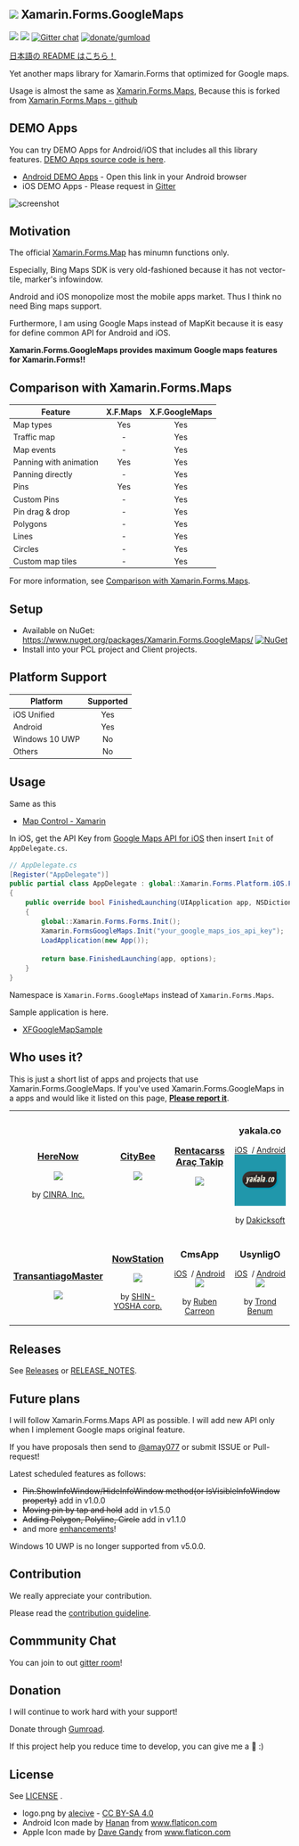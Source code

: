 ## ![](logo.png) Xamarin.Forms.GoogleMaps 

![](https://img.shields.io/nuget/v/Xamarin.Forms.GoogleMaps.svg) ![](https://img.shields.io/nuget/dt/Xamarin.Forms.GoogleMaps.svg) [![Gitter chat](https://badges.gitter.im/gitterHQ/gitter.png)](https://gitter.im/Xamarin-Forms-GoogleMaps/public) [![donate/gumload](https://img.shields.io/badge/donate-gumload-orange.svg)](#donation)

[日本語の README はこちら！](README-ja.md)

Yet another maps library for Xamarin.Forms that optimized for Google maps.

Usage is almost the same as [Xamarin.Forms.Maps](https://www.nuget.org/packages/Xamarin.Forms.Maps), Because this is forked from [Xamarin.Forms.Maps - github](https://github.com/xamarin/Xamarin.Forms) 

## DEMO Apps

You can try DEMO Apps for Android/iOS that includes all this library features.
[DEMO Apps source code is here](https://github.com/amay077/Xamarin.Forms.GoogleMaps/tree/master/XFGoogleMapSample).

* [Android DEMO Apps](https://install.mobile.azure.com/users/okuokuoku/apps/xfgooglemapsample/distribution_groups/trial) - Open this link in your Android browser
* iOS DEMO Apps - Please request in [Gitter](https://gitter.im/Xamarin-Forms-GoogleMaps/public)

![screenshot](screenshot01.png)

## Motivation

The official [Xamarin.Forms.Map](https://developer.xamarin.com/guides/xamarin-forms/user-interface/map/)  has minumn functions only.

Especially, Bing Maps SDK is very old-fashioned because it has not vector-tile, marker's infowindow.

Android and iOS monopolize most the mobile apps market. Thus I think no need Bing maps support.

Furthermore, I am using Google Maps instead of MapKit because it is easy for define common API for Android and iOS.

**Xamarin.Forms.GoogleMaps provides maximum Google maps features for Xamarin.Forms!!**

## Comparison with Xamarin.Forms.Maps

|Feature|X.F.Maps|X.F.GoogleMaps|
| ------------------- | :-----------: | :-----------: |
|Map types|Yes|Yes|
|Traffic map|-|Yes|
|Map events|-|Yes|
|Panning with animation|Yes|Yes|
|Panning directly|-|Yes|
|Pins|Yes|Yes|
|Custom Pins|-|Yes|
|Pin drag & drop|-|Yes|
|Polygons|-|Yes|
|Lines|-|Yes|
|Circles|-|Yes|
|Custom map tiles|-|Yes|

For more information, see [Comparison with Xamarin.Forms.Maps](https://github.com/amay077/Xamarin.Forms.GoogleMaps/wiki/Comparison-with-Xamarin.Forms.Maps).

## Setup

* Available on NuGet: https://www.nuget.org/packages/Xamarin.Forms.GoogleMaps/ [![NuGet](https://img.shields.io/nuget/v/Xam.Plugin.Geolocator.svg?label=NuGet)](https://www.nuget.org/packages/Xamarin.Forms.GoogleMaps/)
* Install into your PCL project and Client projects.

## Platform Support

|Platform|Supported|
| ------------------- | :-----------: |
|iOS Unified|Yes|
|Android|Yes|
|Windows 10 UWP|No|
|Others|No|

## Usage

Same as this

* [Map Control - Xamarin](https://developer.xamarin.com/guides/xamarin-forms/user-interface/map/)

In iOS, get the API Key from [Google Maps API for iOS](https://developers.google.com/maps/documentation/ios-sdk/) then insert ``Init`` of ``AppDelegate.cs``.  

```csharp
// AppDelegate.cs
[Register("AppDelegate")]
public partial class AppDelegate : global::Xamarin.Forms.Platform.iOS.FormsApplicationDelegate
{
    public override bool FinishedLaunching(UIApplication app, NSDictionary options)
    {
        global::Xamarin.Forms.Forms.Init();
        Xamarin.FormsGoogleMaps.Init("your_google_maps_ios_api_key");
        LoadApplication(new App());

        return base.FinishedLaunching(app, options);
    }
}
``` 

Namespace is ``Xamarin.Forms.GoogleMaps`` instead of ``Xamarin.Forms.Maps``. 

Sample application is here.

* [XFGoogleMapSample](https://github.com/amay077/Xamarin.Forms.GoogleMaps/tree/master/XFGoogleMapSample)

## Who uses it?

This is just a short list of apps and projects that use Xamarin.Forms.GoogleMaps. If you've used Xamarin.Forms.GoogleMaps in a apps and would like it listed on this page, [**Please report it**](https://github.com/amay077/Xamarin.Forms.GoogleMaps/issues/512). 

<table>
  <tr>
    <td align="center">
      <h3><a target="_blank" href="https://www.herenow.city/">HereNow</a></h3>
      <img src="showcase_herenow.jpg" width="200" width="200" style="max-width:100%;">
      <p>by <a target="_blank" href="https://www.cinra.co.jp/">CINRA, Inc.</a></p>
    </td>
    <td align="center">
      <h3><a target="_new" href="https://www.citybee.lt/">CityBee</a></h3>
      <img src="showcase_citybee.png" width="200" width="200" style="max-width:100%;">
      <p>&nbsp;</p>
    </td>
    <td align="center">
      <h3><a target="_new" href="https://itunes.apple.com/tr/app/rentacarss-ara%C3%A7-takip/id1276280125">Rentacarss Araç Takip</a></h3>
      <img src="showcase_rentacarss.jpg" width="200" width="200" style="max-width:100%;">
      <p>&nbsp;</p>
    </td>
    <td align="center">
      <h3>yakala.co</h3>
      <a target="_blank" href="https://apps.apple.com/tr/app/yakala-co/id834961121?l=tr">iOS</a>
      &nbsp;/&nbsp;<a target="_blank" href="https://play.google.com/store/apps/details?id=com.mobven.yakalaco">Android</a>
      <img src="showcase_yakala.png" width="200" width="200" style="max-width:100%;">
      <p>by <a target="_blank" href="http://www.dakicksoft.com/">Dakicksoft</a></p>
    </td>
  </tr>
  <tr>
    <td align="center">
      <h3><a target="_blank" href="https://itunes.apple.com/us/app/transantiagomaster/id541341697?mt=8">TransantiagoMaster</a></h3>
      <img src="https://user-images.githubusercontent.com/1848210/47026824-b3d31c00-d13c-11e8-926a-d7e68403e856.png" width="200" width="200" style="max-width:100%;">
    </td>
    <td align="center">
      <h3><a target="_blank" href="https://play.google.com/store/apps/details?id=jp.co.Shin_yosha.NowStation">NowStation</a></h3>
      <img src="https://user-images.githubusercontent.com/40679902/52461171-30d54600-2bb1-11e9-9568-36d4f3826815.png" width="200" width="200" style="max-width:100%;">
      <p>by <a target="_blank" href="http://www.shin-yosha.co.jp/">SHIN-YOSHA corp.</a></p>
    </td>
    <td align="center">
      <h3>CmsApp</h3>
      <a target="_blank" href="https://itunes.apple.com/us/app/cmsmobileapp/id1151248489?ls=1&mt=8">iOS</a>
      &nbsp;/&nbsp;<a target="_blank" href="https://play.google.com/store/apps/details?id=net.winsir.cms.CmsMobile">Android</a>
      <img src="https://user-images.githubusercontent.com/20931876/64476046-8540a400-d147-11e9-9b62-22894d5e2ffd.png" width="200" width="200" style="max-width:100%;">
      <p>by <a target="_blank" href="http://cms.winsir.net/">Ruben Carreon</a></p>
    </td>
    <td align="center">
      <h3>UsynligO</h3>
      <a target="_blank" href="https://apps.apple.com/us/app/usynligo/id1306699569">iOS</a>
      &nbsp;/&nbsp;<a target="_blank" href="https://play.google.com/store/apps/details?id=com.Benum.UsynligO">Android</a>
      <img src="https://lh3.googleusercontent.com/fqVdiOUQTz7oBwCccvmgq8z8tmV0Ip6tLBI6SCEDVHiKcVGGZWwUrEufJ-iOmUZhxu8=s180-rw" width="200" width="200" style="max-width:100%;">
      <p>by <a target="_blank" href="https://play.google.com/store/apps/developer?id=Trond+Benum">Trond Benum</a></p>
    </td>
  </tr>
</table>

## Releases

See [Releases](https://github.com/amay077/Xamarin.Forms.GoogleMaps/releases) or [RELEASE_NOTES](RELEASE_NOTES.md).

## Future plans

I will follow Xamarin.Forms.Maps API as possible. I will add new API only when I implement Google maps original feature.

If you have proposals then send to [@amay077](https://twitter.com/amay077) or submit ISSUE or Pull-request!

Latest scheduled features as follows:

* ~~Pin.ShowInfoWindow/HideInfoWindow method(or IsVisibleInfoWindow property)~~ add in v1.0.0
* ~~Moving pin by tap and hold~~ add in v1.5.0
* ~~Adding Polygon, Polyline, Circle~~ add in v1.1.0
* and more [enhancements](https://github.com/amay077/Xamarin.Forms.GoogleMaps/labels/enhancement)!

Windows 10 UWP is no longer supported from v5.0.0.

## Contribution

We really appreciate your contribution.

Please read the [contribution guideline](CONTRIBUTING.md).

## Commmunity Chat

You can join to out [gitter room](https://gitter.im/Xamarin-Forms-GoogleMaps/public)!

## Donation

I will continue to work hard with your support!

Donate through [Gumroad](https://amay077.gumroad.com/).

If this project help you reduce time to develop, you can give me a :sushi: :)

## License

See [LICENSE](LICENSE.txt) .

* logo.png by [alecive](http://www.iconarchive.com/show/flatwoken-icons-by-alecive.html) - [CC BY-SA 4.0](https://creativecommons.org/licenses/by-sa/4.0/deed)
* Android Icon made by [Hanan](http://www.flaticon.com/free-icon/android_109464) from www.flaticon.com
* Apple Icon made by [Dave Gandy](http://www.flaticon.com/free-icon/apple-logo_25345) from www.flaticon.com

